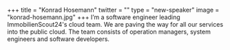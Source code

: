 +++
title = "Konrad Hosemann"
twitter = ""
type = "new-speaker"
image = "konrad-hosemann.jpg"
+++
I’m a software engineer leading ImmobilienScout24's cloud team. We are paving the way for all our services into the public cloud. The team consists of operation managers, system engineers and software developers.